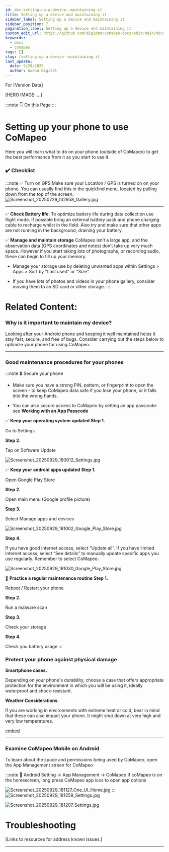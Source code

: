 ```yaml
---
id: doc-setting-up-a-device--maintaining-it
title: Setting up a device and maintaining it
sidebar_label: Setting up a device and maintaining it
sidebar_position: 7
pagination_label: Setting up a device and maintaining it
custom_edit_url: https://github.com/digidem/comapeo-docs/edit/main/docs/getting-started-essentials/setting-up-a-device--maintaining-it.md
keywords:
  - docs
  - comapeo
tags: []
slug: /setting-up-a-device--maintaining-it
last_update:
  date: 9/29/2025
  author: Awana Digital
---
```


For [Version Data]


[HERO IMAGE: …]


:::note 👇 On this Page
:::
# Setting up your phone to use CoMapeo


Here you will learn what to do on your phone (outside of CoMapeo) to get the best performance from it as you start to use it.


### ✔️ Checklist


:::note ✅ Turn on GPS
Make sure your Location / GPS is turned on on your phone. You can usually find this in the quickfind menu, located by pulling down from the top of the screen.
![Screenshot_20250729_132958_Gallery.jpg](/images/settingupadevicemain_0.jpg)

---


✅ **Check Battery life**: To optimize battery life during data collection use flight mode. If possible bring an external battery pack and phone charging cable to recharge whilst in the field. Also try and make sure that other apps are not running in the background, draining your battery.


✅ **Manage and maintain storage**
CoMapeo isn’t a large app, and the observation data (GPS coordinates and notes) don’t take up very much space. However if you start taking lots of photographs, or recording audio, these can begin to fill up your memory.

- Manage your storage use by deleting unwanted apps within Settings > Apps > Sort by "Last used" or "Size".

- If you have lots of photos and videos in your phone gallery, consider moving them to an SD card or other storage.
:::
# Related Content: 


### Why is it important to maintain my device?


Looking after your Android phone and keeping it well maintained helps it stay fast, secure, and free of bugs. Consider carrying out the steps below to optimize your phone for using CoMapeo.


---


### Good maintenance procedures for your phones


:::note 🔒 Secure your phone
- Make sure you have a strong PIN, pattern, or fingerprint to open the screen - to keep CoMapeo data safe if you lose your phone, or it falls into the wrong hands.

- You can also secure access to CoMapeo by setting an app passcode: see **Working with an App Passcode**


✅ **Keep your operating system updated**
**Step 1.**

Go to Settings

**Step 2.**

Tap on Software Update

![Screenshot_20250929_180912_Settings.jpg](/images/settingupadevicemain_1.jpg)


✅ **Keep your android apps updated**
**Step 1.**

Open Google Play Store

**Step 2.**

Open main menu (Google profile picture)

**Step 3.**

Select Manage apps and devices

![Screenshot_20250929_181002_Google_Play_Store.jpg](/images/settingupadevicemain_2.jpg)

**Step 4.**

If you have good internet access, select “Update all”. If you have limited internet access, select “See details” to manually update  specific apps you use regularly. Remember to select CoMapeo.

![Screenshot_20250929_181030_Google_Play_Store.jpg](/images/settingupadevicemain_3.jpg)


👀 **Practice a regular maintenance routine**
**Step 1.**

Reboot / Restart your phone

**Step 2.**

Run a malware scan

**Step 3.**

Check your storage

**Step 4.**

Check you battery usage
:::
### **Protect your phone against physical damage**


**Smartphone cases.**


Depending on your phone's durability, choose a case that offers appropriate protection for the environment in which you will be using it, ideally waterproof and shock-resistant.


**Weather Considerations.**


If you are working in environments with extreme heat or cold, bear in mind that these can also impact your phone. It might shut down at very high and very low temperatures.


[embed](https://lh7-rt.googleusercontent.com/docsz/AD_4nXd-2cXkjKLv08LntfdiZU1L0mptIeDppeYesE8vWm7Y3FscwGZrvZrZ6yVyjPf5oYj71uMeDdwJhxdvP-UkHD_xvDAWgoLuDY-1B9FAgEfSHs6T8SInAJNR2rxgxzhIs9ZDudLd?key=gp1SR_ESd4345K1Ci1LIHQ)


---


### Examine CoMapeo Mobile on Android


To learn about the space and permissions being used by CoMapeo, open the App Management streen for CoMapeo


:::note 👣
Android Setting → App Management → CoMapeo
If coMapeo is on the homescreen, long press CoMapeo app  icos to open app options

![Screenshot_20250929_181127_One_UI_Home.jpg](/images/settingupadevicemain_4.jpg)
:::
![Screenshot_20250929_181259_Settings.jpg](/images/settingupadevicemain_5.jpg)


![Screenshot_20250929_181207_Settings.jpg](/images/settingupadevicemain_6.jpg)


# Troubleshooting


[Links to resources for address known issues.]


---

